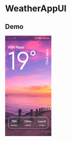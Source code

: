 # WeatherAppUI
## Demo  
<img src="https://github.com/ElectricGoal/WeatherAppUI/blob/main/img/img.jpg" width=30% height=30%>
